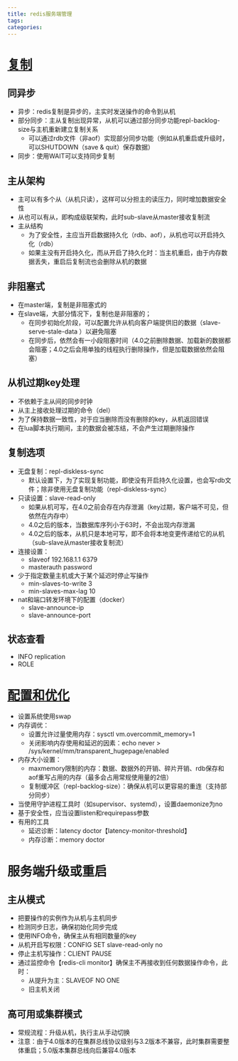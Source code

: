 ```yaml
---
title: redis服务端管理
tags:
categories:
---
```

# [复制](https://redis.io/topics/replication)
## 同异步
* 异步：redis复制是异步的，主实时发送操作的命令到从机
* 部分同步：主从复制出现异常，从机可以通过部分同步功能repl-backlog-size与主机重新建立复制关系
    - 可以通过rdb文件（非aof）实现部分同步功能（例如从机重启或升级时，可以SHUTDOWN（save & quit）保存数据）
* 同步：使用WAIT可以支持同步复制

## 主从架构
* 主可以有多个从（从机只读），这样可以分担主的读压力，同时增加数据安全性
* 从也可以有从，即构成级联架构，此时sub-slave从master接收复制流
* 主从结构
    - 为了安全性，主应当开启数据持久化（rdb、aof），从机也可以开启持久化（rdb）
    - 如果主没有开启持久化，而从开启了持久化时：当主机重启，由于内存数据丢失，重启后复制流也会删除从机的数据

## 非阻塞式
* 在master端，复制是非阻塞式的
* 在slave端，大部分情况下，复制也是非阻塞的；
    - 在同步初始化阶段，可以配置允许从机向客户端提供旧的数据（slave-serve-stale-data ）以避免阻塞
    - 在同步后，依然会有一小段阻塞时间（4.0之前删除数据、加载新的数据都会阻塞；4.0之后会用单独的线程执行删除操作，但是加载数据依然会阻塞）


## 从机过期key处理
- 不依赖于主从间的同步时钟
- 从主上接收处理过期的命令（del）
- 为了保持数据一致性，对于应当删除而没有删除的key，从机返回错误
- 在lua脚本执行期间，主的数据会被冻结，不会产生过期删除操作

## 复制选项
* 无盘复制：repl-diskless-sync
    - 默认设置下，为了实现复制功能，即使没有开启持久化设置，也会写rdb文件；除非使用无盘复制功能（repl-diskless-sync）
* 只读设置：slave-read-only
    - 如果从机可写，在4.0之前会存在内存泄漏（key过期，客户端不可见，但依然在内存中）
    - 4.0之后的版本，当数据库序列小于63时，不会出现内存泄漏
    - 4.0之后的版本，从机只是本地可写，即不会将本地变更传递给它的从机（sub-slave从master接收复制流）
* 连接设置：
    - slaveof 192.168.1.1 6379
    - masterauth password
* 少于指定数量主机或大于某个延迟时停止写操作
    - min-slaves-to-write 3
    - min-slaves-max-lag 10
* nat和端口转发环境下的配置（docker）
    - slave-announce-ip
    - slave-announce-port

## 状态查看
- INFO replication
- ROLE

# [配置和优化](https://redis.io/topics/admin)
* 设置系统使用swap
* 内存调优：
    - 设置允许过量使用内存：sysctl vm.overcommit_memory=1
    - 关闭影响内存使用和延迟的因素：echo never > /sys/kernel/mm/transparent_hugepage/enabled
* 内存大小设置：
    - maxmemory限制的内存：数据、数据外的开销、碎片开销、rdb保存和aof重写占用的内存（最多会占用常规使用量的2倍）
    - 复制缓冲区（repl-backlog-size）：确保从机可以更容易的重连（支持部分同步）
* 当使用守护进程工具时（如supervisor、systemd），设置daemonize为no
* 基于安全性，应当设置listen和requirepass参数
* 有用的工具
    - 延迟诊断：latency doctor【latency-monitor-threshold】
    - 内存诊断：memory doctor

# 服务端升级或重启
## 主从模式
* 把要操作的实例作为从机与主机同步
* 检测同步日志，确保初始化同步完成
* 使用INFO命令，确保主从有相同数量的key
* 从机开启写权限：CONFIG SET slave-read-only no
* 停止主机写操作：CLIENT PAUSE
* 通过监控命令【redis-cli monitor】确保主不再接收到任何数据操作命令，此时：
    - 从提升为主：SLAVEOF NO ONE 
    - 旧主机关闭

## 高可用或集群模式
* 常规流程：升级从机，执行主从手动切换
* 注意：由于4.0版本的在集群总线协议级别与3.2版本不兼容，此时集群需要整体重启；5.0版本集群总线向后兼容4.0版本
